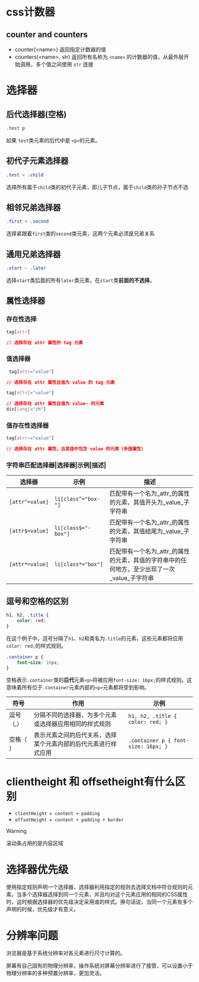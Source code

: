 # css计数器
## counter and counters
- counter(\<name>) 返回指定计数器的值
- counters(\<name>, str) 返回所有名称为 `<name>` 的计数器的值，从最外层开始调用，多个值之间使用 `str` 连接

# 选择器
## 后代选择器(空格)
```CSS
.test p 

```
如果 `test`类元素的后代中是 `<p>`的元素。
## 初代子元素选择器
```CSS
.test > .child 

```
选择所有属于`child`类的初代子元素，即儿子节点，属于`child`类的孙子节点不选

## 相邻兄弟选择器
```CSS
.first + .second 

```
选择紧跟着`first`类的`second`类元素，这两个元素必须是兄弟关系

## 通用兄弟选择器
```CSS
.start ~ .later

```
选择`start`类后面的所有`later`类元素，在`start`类**前面的不选择**。
## 属性选择器
### 存在性选择

```css
tag[attr] 

// 选择存在 attr 属性的 tag 元素
```

### 值选择器

```css
 tag[attr="value"] 

// 选择存在 attr 属性且值为 value 的 tag 元素

tag[attr|="value"]

// 选择存在 attr 属性且值为 value- 的元素
div[lang|="zh"]
```

### 值存在性选择器
```CSS
tag[atrr~="value"]

// 选择存在 attr 属性，且其值中包含 value 的元素（多值属性）
```
### 字符串匹配选择器|选择器|示例|描述|
| 选择器             | 示例                  | 描述                                                   |
| --------------- | ------------------- | ---------------------------------------------------- |
| `[attr^=value]` | `li[class^="box-"]` | 匹配带有一个名为_attr_的属性的元素，其值开头为_value_子字符串                |
| `[attr$=value]` | `li[class$="-box"]` | 匹配带有一个名为_attr_的属性的元素，其值结尾为_value_子字符串                |
| `[attr*=value]` | `li[class*="box"]`  | 匹配带有一个名为_attr_的属性的元素，其值的字符串中的任何地方，至少出现了一次_value_子字符串 |

## 逗号和空格的区别

```css
h1, h2, .title {
    color: red;
}
```
在这个例子中，逗号分隔了`h1`、`h2`和类名为`.title`的元素，这些元素都将应用`color: red;`的样式规则。


```css
.container p {
    font-size: 16px;
}
```
空格表示`.container`类的**后代**元素`<p>`将被应用`font-size: 16px;`的样式规则。这意味着所有位于`.container`元素内部的`<p>`元素都将受到影响。

| 符号 | 作用 | 示例 |
| --- | --- | --- |
| 逗号（,） | 分隔不同的选择器，为多个元素或选择器应用相同的样式规则 | `h1, h2, .title { color: red; }` |
| 空格（ ） | 表示元素之间的后代关系，选择某个元素内部的后代元素进行样式应用 | `.container p { font-size: 16px; }` |

# clientheight 和 offsetheight有什么区别
- `clientHeight = content + padding`
- `offsetHeight = content + padding + border`
>[!warning]
>滚动条占用的是内容区域

# 选择器优先级
使用指定规则声明一个选择器，选择器利用指定的规则去选择文档中符合规则的元素。当多个选择器选择到同一个元素，并且均对这个元素应用的相同的CSS属性时，这时根据选择器的优先级决定采用谁的样式。换句话说，当同一个元素有多个声明的时候，优先级才有意义。


# 分辨率问题
浏览器是基于系统分辨率对各元素进行尺寸计算的。

屏幕有自己固有的物理分辨率，操作系统对屏幕分辨率进行了接管，可以设置小于物理分辨率的多种预置分辨率，更加灵活。